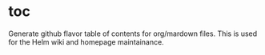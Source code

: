 # toc

Generate github flavor table of contents for org/mardown files.
This is used for the Helm wiki and homepage maintainance.
